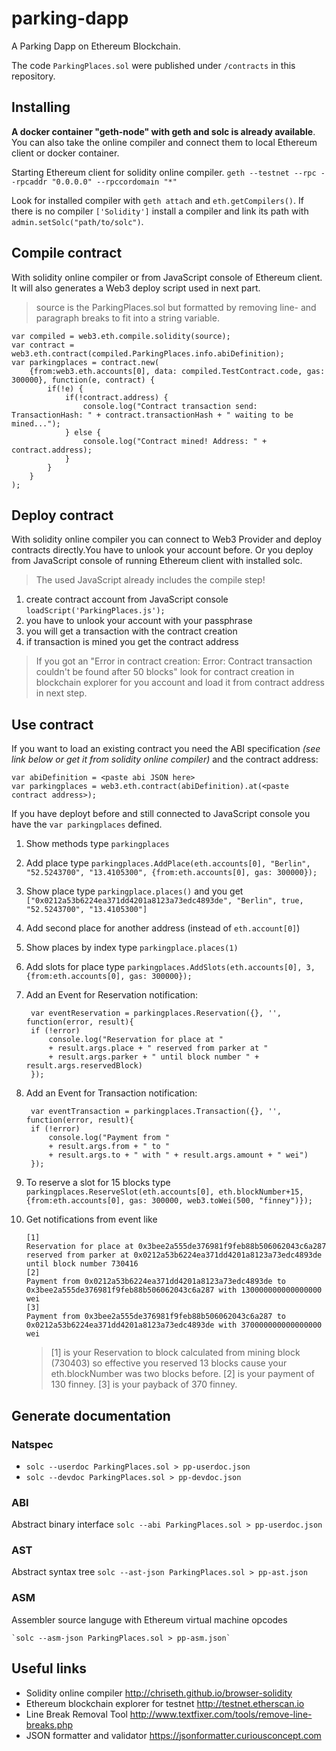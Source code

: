 # parking-dapp
A Parking Dapp on Ethereum Blockchain.

The code `ParkingPlaces.sol` were published under `/contracts` in this repository. 

## Installing
**A docker container "geth-node" with geth and solc is already available**. You can also take the online compiler and connect them to local Ethereum client or docker container.

Starting Ethereum client for solidity online compiler.
`geth --testnet --rpc --rpcaddr "0.0.0.0" --rpccordomain "*"`

Look for installed compiler with `geth attach` and `eth.getCompilers()`. If there is no compiler `['Solidity']` install a compiler and link its path with `admin.setSolc("path/to/solc")`.

## Compile contract
With solidity online compiler or from JavaScript console of Ethereum client. 
It will also generates a Web3 deploy script used in next part.

> source is the ParkingPlaces.sol but formatted by removing line- and paragraph breaks to fit into a string variable.

	var compiled = web3.eth.compile.solidity(source);
	var contract = web3.eth.contract(compiled.ParkingPlaces.info.abiDefinition);
	var parkingplaces = contract.new(
		{from:web3.eth.accounts[0], data: compiled.TestContract.code, gas: 300000}, function(e, contract) {
    		if(!e) {
      			if(!contract.address) {
        			console.log("Contract transaction send: TransactionHash: " + contract.transactionHash + " waiting to be mined...");
      			} else {
        			console.log("Contract mined! Address: " + contract.address);
      			}
    		}
		}
	);

## Deploy contract
With solidity online compiler you can connect to Web3 Provider and deploy contracts directly.You have to unlook your account before. Or you deploy from JavaScript console of running Ethereum client with installed solc.

> The used JavaScript already includes the compile step!

1. create contract account from JavaScript console `loadScript('ParkingPlaces.js');`
2. you have to unlook your account with your passphrase
3. you will get a transaction with the contract creation
4. if transaction is mined you get the contract address

> If you got an "Error in contract creation: Error: Contract transaction couldn't be found after 50 blocks" look for contract creation in blockchain explorer for you account and load it from contract address in next step.

## Use contract

If you want to load an existing contract you need the ABI specification *(see link below or get it from solidity online compiler)* and the contract address:

	var abiDefinition = <paste abi JSON here>
	var parkingplaces = web3.eth.contract(abiDefinition).at(<paste contract address>);

If you have deployt before and still connected to JavaScript console you have the `var parkingplaces` defined.

1. Show methods type `parkingplaces`
2. Add place type `parkingplaces.AddPlace(eth.accounts[0], "Berlin", "52.5243700", "13.4105300", {from:eth.accounts[0], gas: 300000});`
3. Show place type `parkingplace.places()` and you get `["0x0212a53b6224ea371dd4201a8123a73edc4893de", "Berlin", true, "52.5243700", "13.4105300"]`
4. Add second place for another address (instead of `eth.account[0]`)
5. Show places by index type `parkingplace.places(1)`
6. Add slots for place type `parkingplaces.AddSlots(eth.accounts[0], 3, {from:eth.accounts[0], gas: 300000});`
7. Add an Event for Reservation notification:

	    var eventReservation = parkingplaces.Reservation({}, '', function(error, result){
	    if (!error)
	    	console.log("Reservation for place at " 
	    	+ result.args.place + " reserved from parker at " 
	    	+ result.args.parker + " until block number " + result.args.reservedBlock)
	    });
8. Add an Event for Transaction notification:

	    var eventTransaction = parkingplaces.Transaction({}, '', function(error, result){
	    if (!error)
	    	console.log("Payment from " 
	    	+ result.args.from + " to " 
	    	+ result.args.to + " with " + result.args.amount + " wei")
	    });

9. To reserve a slot for 15 blocks type `parkingplaces.ReserveSlot(eth.accounts[0], eth.blockNumber+15, {from:eth.accounts[0], gas: 300000, web3.toWei(500, "finney")});`
10. Get notifications from event like 

    	[1]
		Reservation for place at 0x3bee2a555de376981f9feb88b506062043c6a287 reserved from parker at 0x0212a53b6224ea371dd4201a8123a73edc4893de until block number 730416
		[2]
		Payment from 0x0212a53b6224ea371dd4201a8123a73edc4893de to 0x3bee2a555de376981f9feb88b506062043c6a287 with 130000000000000000 wei
		[3]
		Payment from 0x3bee2a555de376981f9feb88b506062043c6a287 to 0x0212a53b6224ea371dd4201a8123a73edc4893de with 370000000000000000 wei

	> [1] is your Reservation to block calculated from mining block (730403) so effective you reserved 13 blocks cause your eth.blockNumber was two blocks before.
	> [2] is your payment of 130 finney.
	> [3] is your payback of 370 finney.

## Generate documentation

### Natspec 

- `solc --userdoc ParkingPlaces.sol > pp-userdoc.json`
- `solc --devdoc ParkingPlaces.sol > pp-devdoc.json`

### ABI
Abstract binary interface `solc --abi ParkingPlaces.sol > pp-userdoc.json` 

### AST
Abstract syntax tree `solc --ast-json ParkingPlaces.sol > pp-ast.json`

### ASM
Assembler source languge with Ethereum virtual machine opcodes

	`solc --asm-json ParkingPlaces.sol > pp-asm.json`

## Useful links
- Solidity online compiler <http://chriseth.github.io/browser-solidity>
- Ethereum blockchain explorer for testnet <http://testnet.etherscan.io>
- Line Break Removal Tool <http://www.textfixer.com/tools/remove-line-breaks.php>
- JSON formatter and validator <https://jsonformatter.curiousconcept.com>
